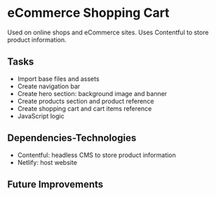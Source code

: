 # eCommerce Shopping Cart
Used on online shops and eCommerce sites. Uses Contentful to store product information.

## Tasks
- Import base files and assets
- Create navigation bar
- Create hero section: background image and banner
- Create products section and product reference
- Create shopping cart and cart items reference
- JavaScript logic

## Dependencies-Technologies
- Contentful: headless CMS to store product information
- Netlify: host website

## Future Improvements
